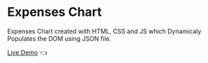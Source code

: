 # Expenses Chart

Expenses Chart created with HTML, CSS and JS which Dynamicaly Populates the DOM using JSON file.

[Live Demo](https://expenses-chart-anas.netlify.app/) :point_left: